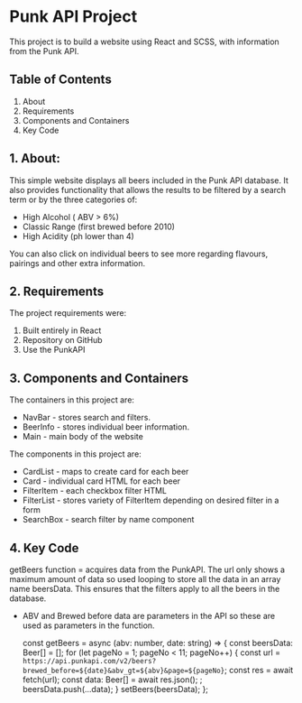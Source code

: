 # Punk API Project

This project is to build a website using React and SCSS, with information from the Punk API.

## Table of Contents

1. About
2. Requirements
3. Components and Containers
4. Key Code

## 1. About:
This simple website displays all beers included in the Punk API database. It also provides functionality that allows the results to be filtered by a search term or by the three categories of:

* High Alcohol ( ABV > 6%)
* Classic Range (first brewed before 2010)
* High Acidity (ph lower than 4)

You can also click on individual beers to see more regarding flavours, pairings and other extra information.

## 2. Requirements

The project requirements were:
  1. Built entirely in React
  2. Repository on GitHub
  3. Use the PunkAPI

## 3. Components and Containers

The containers in this project are:
* NavBar - stores search and filters. 
* BeerInfo - stores individual beer information.
* Main - main body of the website

The components in this project are:
* CardList - maps to create card for each beer
* Card - individual card HTML for each beer
* FilterItem - each checkbox filter HTML
* FilterList - stores variety of FilterItem depending on desired filter in a form
* SearchBox - search filter by name component

## 4. Key Code 

getBeers function = acquires data from the PunkAPI. The url only shows a maximum amount of data so used looping to store all the data in an array name beersData. This ensures that the filters apply to all the beers in the database.

  * ABV and Brewed before data are parameters in the API so these are used as parameters in the function.
  
    const getBeers = async (abv: number, date: string) => {
        const beersData: Beer[] = [];
        for (let pageNo = 1; pageNo < 11; pageNo++) {
            const url = `https://api.punkapi.com/v2/beers?brewed_before=${date}&abv_gt=${abv}&page=${pageNo}`;
            const res = await fetch(url);
            const data: Beer[] = await res.json();
            ; beersData.push(...data);
        }
        setBeers(beersData);
    };




